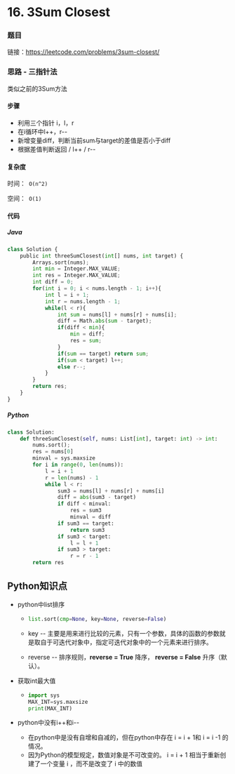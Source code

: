 # 16. 3Sum Closest

### 题目

链接：https://leetcode.com/problems/3sum-closest/



### 思路 - 三指针法

类似之前的3Sum方法



#### 步骤

- 利用三个指针 i，l，r
- 在i循环中l++，r--
- 新增变量diff，判断当前sum与target的差值是否小于diff
- 根据差值判断返回 / l++ / r--



#### 复杂度

时间：` O(n^2)`

空间：` O(1)`



#### 代码

##### Java

``` python
class Solution {
    public int threeSumClosest(int[] nums, int target) {
        Arrays.sort(nums);
        int min = Integer.MAX_VALUE;
        int res = Integer.MAX_VALUE;
        int diff = 0;
        for(int i = 0; i < nums.length - 1; i++){
            int l = i + 1;
            int r = nums.length - 1;
            while(l < r){
                int sum = nums[l] + nums[r] + nums[i];
                diff = Math.abs(sum - target);
                if(diff < min){
                    min = diff;
                    res = sum;
                }
                if(sum == target) return sum;
                if(sum < target) l++;
                else r--;
            }
        }
        return res;
    }
}
```



##### Python

```python
class Solution:
    def threeSumClosest(self, nums: List[int], target: int) -> int:
        nums.sort();
        res = nums[0]
        minval = sys.maxsize
        for i in range(0, len(nums)):
            l = i + 1
            r = len(nums) - 1
            while l < r:
                sum3 = nums[l] + nums[r] + nums[i]
                diff = abs(sum3 - target)
                if diff < minval:
                    res = sum3
                    minval = diff
                if sum3 == target:
                    return sum3
                if sum3 < target:
                    l = l + 1
                if sum3 > target:
                    r = r - 1
        return res
```



## Python知识点

- python中list排序

  - ```python
    list.sort(cmp=None, key=None, reverse=False)
    ```

  - key -- 主要是用来进行比较的元素，只有一个参数，具体的函数的参数就是取自于可迭代对象中，指定可迭代对象中的一个元素来进行排序。

  - reverse -- 排序规则，**reverse = True** 降序， **reverse = False** 升序（默认）。

- 获取int最大值

  - ``````python
    import sys
    MAX_INT=sys.maxsize
    print(MAX_INT)
    ``````

- python中没有i++和i--
  - 在python中是没有自增和自减的，但在python中存在 i = i + 1和 i = i -1 的情况。
  - 因为Python的模型规定，数值对象是不可改变的。 i = i + 1 相当于重新创建了一个变量 i ，而不是改变了 i 中的数值